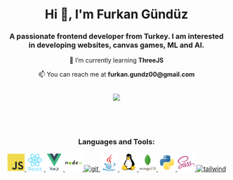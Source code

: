 <h1 align="center">Hi 👋, I'm Furkan Gündüz</h1>
<h3 align="center">A passionate frontend developer from Turkey. I am interested in developing websites, canvas games, ML and AI.</h3>

<p align="center"> 🌱 I’m currently learning <strong>ThreeJS</strong></p>
<p align="center"> 📫 You can reach me at  <strong>furkan.gundz00@gmail.com</strong></p>

<h2 align="center"><a href='https://www.codewars.com/users/kralDragon'><img align=top src="https://www.codewars.com/users/kralDragon/badges/large"/></a></h2>
<br/>
<div align=center>
  <br />
  <h3>Languages and Tools:</h3>
     <a href="https://developer.mozilla.org/en-US/docs/Web/JavaScript" target="_blank" rel="noreferrer">
         <img src="https://raw.githubusercontent.com/devicons/devicon/master/icons/javascript/javascript-original.svg" alt="javascript" width="40" height="40"/>
     <a/>
     <a href="https://reactjs.org/" target="_blank" rel="noreferrer">
          <img src="https://raw.githubusercontent.com/devicons/devicon/master/icons/react/react-original-wordmark.svg" alt="react" width="40" height="40"/> 
     </a>
     <a href="https://vuejs.org/" target="_blank" rel="noreferrer"> 
          <img  src="https://raw.githubusercontent.com/devicons/devicon/master/icons/vuejs/vuejs-original-wordmark.svg" alt="vuejs" width="40" height="40"/> 
     </a> 
     <a  href="https://nodejs.org" target="_blank" rel="noreferrer"> 
          <img src="https://raw.githubusercontent.com/devicons/devicon/master/icons/nodejs/nodejs-original-wordmark.svg" alt="nodejs" width="40" height="40"/> 
     </a>  
     <a href="https://git-scm.com/" target="_blank" rel="noreferrer"> 
          <img src="https://www.vectorlogo.zone/logos/git-scm/git-scm-icon.svg" alt="git" width="40" height="40"/>      
     </a> 
     <a href="https://www.java.com" target="_blank" rel="noreferrer"> 
          <img src="https://raw.githubusercontent.com/devicons/devicon/master/icons/java/java-original.svg" alt="java" width="40" height="40"/> 
     </a> 
     <a href="https://www.linux.org/" target="_blank" rel="noreferrer"> 
          <img src="https://raw.githubusercontent.com/devicons/devicon/master/icons/linux/linux-original.svg" alt="linux" width="40" height="40"/>
     </a> 
     <a href="https://www.mongodb.com/" target="_blank" rel="noreferrer"> 
          <img src="https://raw.githubusercontent.com/devicons/devicon/master/icons/mongodb/mongodb-original-wordmark.svg" alt="mongodb" width="40" height="40"/> 
     </a>
     <a href="https://www.python.org" target="_blank" rel="noreferrer"> 
          <img src="https://raw.githubusercontent.com/devicons/devicon/master/icons/python/python-original.svg" alt="python" width="40" height="40"/> 
     </a>  
     <a href="https://sass-lang.com" target="_blank" rel="noreferrer"> 
          <img src="https://raw.githubusercontent.com/devicons/devicon/master/icons/sass/sass-original.svg" alt="sass" width="40" height="40"/> 
     </a> 
     <a href="https://tailwindcss.com/" target="_blank" rel="noreferrer"> 
          <img src="https://www.vectorlogo.zone/logos/tailwindcss/tailwindcss-icon.svg" alt="tailwind" width="40" height="40"/>  
     </a>
</div>
 


